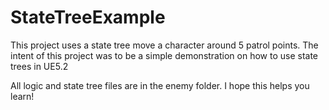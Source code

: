 # StateTreeExample
This project uses a state tree move a character around 5 patrol points. 
The intent of this project was to be a simple demonstration on how to use state trees in UE5.2

All logic and state tree files are in the enemy folder.
I hope this helps you learn!
